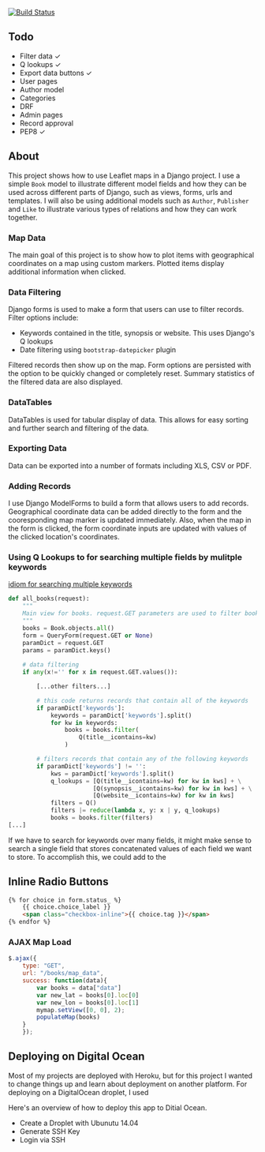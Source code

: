 [![Build Status](https://travis-ci.org/briancaffey/django-leaflet-demo.svg?branch=master)](https://travis-ci.org/briancaffey/django-leaflet-demo)

## Todo

- Filter data ✓
- Q lookups ✓
- Export data buttons ✓
- User pages 
- Author model 
- Categories 
- DRF 
- Admin pages
- Record approval
- PEP8 ✓

## About 

This project shows how to use Leaflet maps in a Django project. I use a simple `Book` model to illustrate different model fields and how they can be used across different parts of Django, such as views, forms, urls and templates. I will also be using additional models such as `Author`, `Publisher` and `Like` to illustrate various types of relations and how they can work together. 

### Map Data

The main goal of this project is to show how to plot items with geographical coordinates on a map using custom markers. Plotted items display additional information when clicked.

### Data Filtering

Django forms is used to make a form that users can use to filter records. Filter options include:

- Keywords contained in the title, synopsis or website. This uses Django's Q lookups
- Date filtering using `bootstrap-datepicker` plugin

Filtered records then show up on the map. Form options are persisted with the option to be quickly changed or completely reset. Summary statistics of the filtered data are also displayed. 

### DataTables

DataTables is used for tabular display of data. This allows for easy sorting and further search and filtering of the data. 

### Exporting Data

Data can be exported into a number of formats including XLS, CSV or PDF. 

### Adding Records

I use Django ModelForms to build a form that allows users to add records. Geographical coordinate data can be added directly to the form and the cooresponding map marker is updated immediately. Also, when the map in the form is clicked, the form coordinate inputs are updated with values of the clicked location's coordinates. 

### Using Q Lookups to for searching multiple fields by mulitple keywords

[idiom for searching multiple keywords](https://stackoverflow.com/questions/35126136/filter-multiple-keywords)

```python
def all_books(request):
    """
    Main view for books. request.GET parameters are used to filter books
    """
    books = Book.objects.all()
    form = QueryForm(request.GET or None)
    paramDict = request.GET
    params = paramDict.keys()
    
    # data filtering
    if any(x!='' for x in request.GET.values()):

        [...other filters...]

        # this code returns records that contain all of the keywords
        if paramDict['keywords']:
            keywords = paramDict['keywords'].split()
            for kw in keywords:
                books = books.filter(
                    Q(title__icontains=kw)
                )

        # filters records that contain any of the following keywords
        if paramDict['keywords'] != '':
            kws = paramDict['keywords'].split()
            q_lookups = [Q(title__icontains=kw) for kw in kws] + \
                        [Q(synopsis__icontains=kw) for kw in kws] + \
                        [Q(website__icontains=kw) for kw in kws]
            filters = Q()
            filters |= reduce(lambda x, y: x | y, q_lookups)
            books = books.filter(filters)
[...]
```

If we have to search for keywords over many fields, it might make sense to search a single field that stores concatenated values of each field we want to store. To accomplish this, we could add to the 

## Inline Radio Buttons




```html
{% for choice in form.status_ %}
    {{ choice.choice_label }}
    <span class="checkbox-inline">{{ choice.tag }}</span>
{% endfor %}
```

### AJAX Map Load 

```javascript
$.ajax({
    type: "GET",
    url: "/books/map_data",
    success: function(data){
        var books = data["data"]
        var new_lat = books[0].loc[0]
        var new_lon = books[0].loc[1]
        mymap.setView([0, 0], 2);
        populateMap(books)
    }
    });
```

## Deploying on Digital Ocean

Most of my projects are deployed with Heroku, but for this project I wanted to change things up and learn about deployment on another platform. For deploying on a DigitalOcean droplet, I used 

Here's an overview of how to deploy this app to Ditial Ocean.

- Create a Droplet with Ubunutu 14.04
- Generate SSH Key
- Login via SSH



